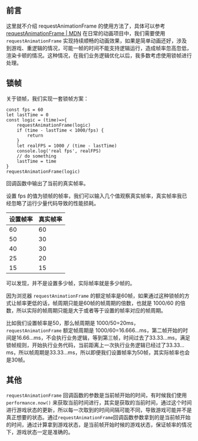 ## 前言
这里就不介绍 requestAnimationFrame 的使用方法了，具体可以参考 [requestAnimationFrame | MDN](https://developer.mozilla.org/zh-CN/docs/Web/API/Window/requestAnimationFrame)
在日常的动画项目中，我们需要使用 `requestAnimationFrame` 实现持续顺畅的动画效果，如果是简单动画还好，涉及到游戏、重逻辑的情况，可能一帧的时间不能支持逻辑运行，造成帧率忽高忽低，渲染卡顿的情况。这种情况，在我们业务逻辑优化以后，我多数考虑使用锁帧进行处理。

## 锁帧
关于锁帧，我们实现一套锁帧方案：

```
const fps = 60
let lastTime = 0
const logic = (time)=>{
    requestAnimationFrame(logic)
    if (time - lastTime < 1000/fps) {
        return
    }
    let realFPS = 1000 / (time - lastTime)
    console.log('real fps', realFPS)
    // do something
    lastTime = time
}
requestAnimationFrame(logic)
```

回调函数中输出了当前的真实帧率。

设置 fps 的值为锁帧的帧率，我们可以输入几个值观察真实帧率，真实帧率我已经忽略了运行少量代码导致的性能损耗。

| 设置帧率 | 真实帧率 |
|----|----|
| 60 | 60 |
| 50 | 30 |
| 40 | 30 |
| 25 | 20 |
| 15 | 15 |

可以发现，并不是设置多少帧，实际帧率就是多少帧的。

因为浏览器 `requestAnimationFrame` 的额定帧率是60帧，如果通过这种锁帧的方式让帧率更低的话，帧周期只能是60帧的帧周期的倍数，也就是 1000/60 的倍数，所以实际的帧周期只能是大于或者等于设置的帧率对应的帧周期。

比如我们设置帧率是50，那么帧周期是 1000/50=20ms，`requestAnimationFrame` 额定帧周期是 1000/60=16.666…ms，第二帧开始的时间是16.66…ms，不会执行业务逻辑，等到第三帧，时间过去了33.33…ms，满足锁帧规则，开始执行业务代码，当前距离上一次执行业务逻辑已经过了33.33…ms，所以帧周期是33.33…ms，所以即便我们设置帧率为50帧，其实际帧率也会是30帧。

## 其他
`requestAnimationFrame` 回调函数的参数是当前帧开始的时间，有时候我们使用 `performance.now()` 来获取当前时间进行，其实是获取的当前时间，通过这个时间进行游戏状态的更新，所以每一次取到的时间间隔可能不同，导致游戏可能并不是真正想要的状态。通过`requestAnimationFrame`回调函数参数拿到的是当前帧开始的时间，通过计算拿到游戏状态，是当前帧开始时候的游戏状态，保证帧率的情况下，游戏状态一定是准确的。